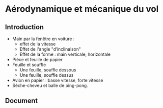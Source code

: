 # Aérodynamique et mécanique du vol

## Introduction

* Main par la fenêtre en voiture :
	* effet de la vitesse
	* Effet de l'angle "d'inclinaison"
	* Effet de la forme : main verticale, horizontale
* Pièce et feuille de papier
* Feuille et souffle
	* Une feuille, souffle dessous 
	* Une feuille, souffle dessus
* Avion en papier : basse vitesse, forte vitesse
* Sèche-cheveu et balle de ping-pong.

## Document


